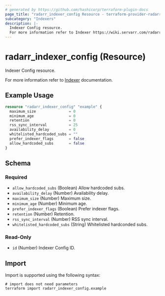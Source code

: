 ```yaml
---
# generated by https://github.com/hashicorp/terraform-plugin-docs
page_title: "radarr_indexer_config Resource - terraform-provider-radarr"
subcategory: "Indexers"
description: |-
  Indexer Config resource.
  For more information refer to Indexer https://wiki.servarr.com/radarr/settings#options documentation.
---
```


# radarr_indexer_config (Resource)

<!-- subcategory:Indexers -->Indexer Config resource.
For more information refer to [Indexer](https://wiki.servarr.com/radarr/settings#options) documentation.

## Example Usage

```terraform
resource "radarr_indexer_config" "example" {
  maximum_size               = 0
  minimum_age                = 0
  retention                  = 0
  rss_sync_interval          = 25
  availability_delay         = 0
  whitelisted_hardcoded_subs = ""
  prefer_indexer_flags       = false
  allow_hardcoded_subs       = false
}
```

<!-- schema generated by tfplugindocs -->
## Schema

### Required

- `allow_hardcoded_subs` (Boolean) Allow hardcoded subs.
- `availability_delay` (Number) Availability delay.
- `maximum_size` (Number) Maximum size.
- `minimum_age` (Number) Minimum age.
- `prefer_indexer_flags` (Boolean) Prefer indexer flags.
- `retention` (Number) Retention.
- `rss_sync_interval` (Number) RSS sync interval.
- `whitelisted_hardcoded_subs` (String) Whitelisted hardconded subs.

### Read-Only

- `id` (Number) Indexer Config ID.

## Import

Import is supported using the following syntax:

```shell
# import does not need parameters
terraform import radarr_indexer_config.example
```
